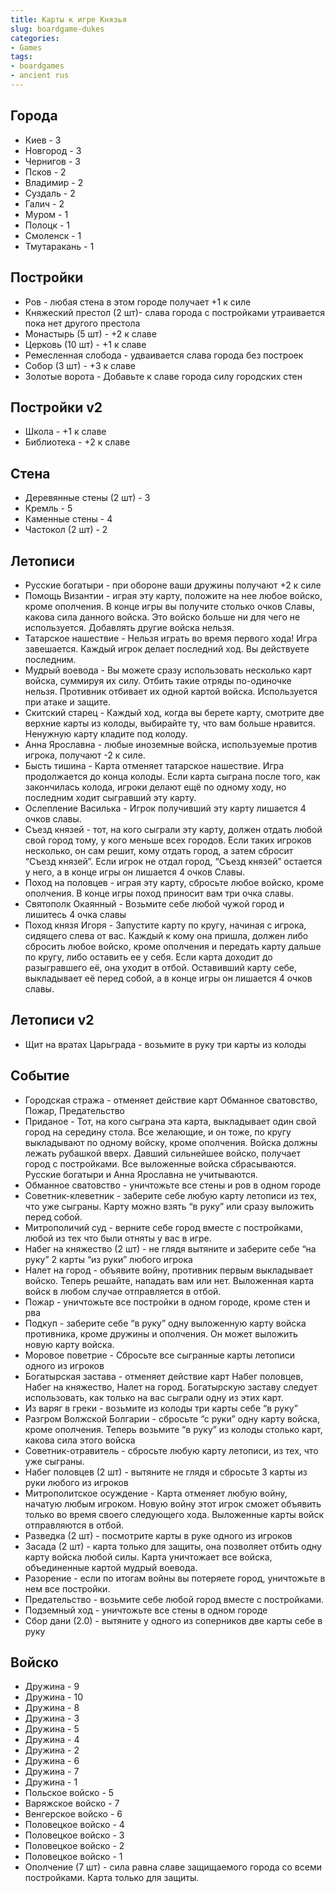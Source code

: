 ```yaml
---
title: Карты к игре Князья
slug: boardgame-dukes
categories:
- Games
tags:
- boardgames 
- ancient rus
---
```


## Города
- Киев - 3
- Новгород - 3
- Чернигов - 3
- Псков - 2
- Владимир - 2
- Суздаль - 2
- Галич - 2
- Муром - 1
- Полоцк - 1
- Смоленск - 1
- Тмутаракань - 1

## Постройки
- Ров - любая стена в этом городе получает +1 к силе
- Княжеский престол (2 шт)- слава города с постройками утраивается пока нет другого престола
- Монастырь (5 шт) - +2 к славе
- Церковь (10 шт) - +1 к славе
- Ремесленная слобода - удваивается слава города без построек
- Собор (3 шт) - +3 к славе
- Золотые ворота - Добавьте к славе города силу городских стен

## Постройки v2
- Школа - +1 к славе
- Библиотека - +2 к славе

## Стена
- Деревянные стены (2 шт) - 3
- Кремль - 5
- Каменные стены - 4
- Частокол (2 шт) - 2

## Летописи
- Русские богатыри - при обороне ваши дружины получают +2 к силе
- Помощь Византии - играя эту карту, положите на нее любое войско, кроме ополчения. В конце игры вы получите столько очков Славы, какова сила данного войска. Это войско больше ни для чего не используется. Добавлять другие войска нельзя.
- Татарское нашествие - Нельзя играть во время первого хода! Игра завешается. Каждый игрок делает последний ход. Вы действуете последним.
- Мудрый воевода - Вы можете сразу использовать несколько карт войска, суммируя их силу. Отбить такие отряды по-одиночке нельзя. Противник отбивает их одной картой войска. Используется при атаке и защите.
- Скитский старец - Каждый ход, когда вы берете карту, смотрите две верхние карты из колоды, выбирайте ту, что вам больше нравится. Ненужную карту кладите под колоду.
- Анна Ярославна - любые иноземные войска, используемые против игрока, получают -2 к силе.
- Бысть тишина - Карта отменяет татарское нашествие. Игра продолжается до конца колоды. Если карта сыграна после того, как закончилась колода, игроки делают ещё по одному ходу, но последним ходит сыгравший эту карту.
- Ослепление Василька - Игрок получивший эту карту лишается 4 очков славы.
- Съезд князей - тот, на кого сыграли эту карту, должен отдать любой свой город тому, у кого меньше всех городов. Если таких игроков несколько, он сам решит, кому отдать город, а затем сбросит “Съезд князей”. Если игрок не отдал город, “Съезд князей” остается у него, а в конце игры он лишается 4 очков Славы.
- Поход на половцев - играя эту карту, сбросьте любое войско, кроме ополчения. В конце игры поход приносит вам три очка славы.
- Святополк Окаянный - Возьмите себе любой чужой город и лишитесь 4 очка славы
- Поход князя Игоря - Запустите карту по кругу, начиная с игрока, сидящего слева от вас. Каждый к кому она пришла, должен либо сбросить любое войско, кроме ополчения и передать карту дальше по кругу, либо оставить ее у себя. Если карта доходит до разыгравшего её, она уходит в отбой. Оставивший карту себе, выкладывает её перед собой, а в конце игры он лишается 4 очков славы.
## Летописи v2
- Щит на вратах Царьграда - возьмите в руку три карты из колоды

## Событие
- Городская стража - отменяет действие карт Обманное сватовство, Пожар, Предательство
- Приданое - Тот, на кого сыграна эта карта, выкладывает один свой город на середину стола. Все желающие, и он тоже, по кругу выкладывают по одному войску, кроме ополчения. Войска должны лежать рубашкой вверх. Давший сильнейшее войско, получает город с постройками. Все выложенные войска сбрасываются. Русские богатыри и Анна Ярославна не учитываются.
- Обманное сватовство - уничтожьте все стены и ров в одном городе
- Советник-клеветник - заберите себе любую карту летописи из тех, что уже сыграны. Карту можно взять “в руку” или сразу выложить перед собой.
- Митрополичий суд - верните себе город вместе с постройками, любой из тех что были отняты у вас в игре.
- Набег на княжество (2 шт) - не глядя вытяните и заберите себе “на руку” 2 карты “из руки” любого игрока
- Налет на город - объявите войну, противник первым выкладывает войско. Теперь решайте, нападать вам или нет. Выложенная карта войск в любом случае отправляется в отбой.
- Пожар - уничтожьте все постройки в одном городе, кроме стен и рва
- Подкуп - заберите себе “в руку” одну выложенную карту войска противника, кроме дружины и ополчения. Он может выложить новую карту войска.
- Моровое поветрие - Сбросьте все сыгранные карты летописи одного из игроков
- Богатырская застава - отменяет действие карт Набег половцев, Набег на княжество, Налет на город. Богатырскую заставу следует использовать, как только на вас сыграли одну из этих карт.
- Из варяг в греки - возьмите из колоды три карты себе “в руку”
- Разгром Волжской Болгарии - сбросьте “с руки” одну карту войска, кроме ополчения. Теперь возьмите “в руку” из колоды столько карт, какова сила этого войска
- Советник-отравитель - сбросьте любую карту летописи, из тех, что уже сыграны.
- Набег половцев (2 шт) - вытяните не глядя и сбросьте 3 карты из руки любого из игроков
- Митрополитское осуждение - Карта отменяет любую войну, начатую любым игроком. Новую войну этот игрок сможет объявить только во время своего следующего хода. Выложенные карты войск отправляются в отбой.
- Разведка (2 шт) - посмотрите карты в руке одного из игроков
- Засада (2 шт) - карта только для защиты, она позволяет отбить одну карту войска любой силы. Карта уничтожает все войска, объединенные картой мудрый воевода.
- Разорение - если по итогам войны вы потеряете город, уничтожьте в нем все постройки.
- Предательство - возьмите себе любой город вместе с постройками.
- Подземный ход - уничтожьте все стены в одном городе
- Сбор дани (2.0) - вытяните у одного из соперников две карты себе в руку


## Войско
- Дружина - 9
- Дружина - 10
- Дружина - 8
- Дружина - 3
- Дружина - 5
- Дружина - 4
- Дружина - 2
- Дружина - 6
- Дружина - 7
- Дружина - 1
- Польское войско - 5
- Варяжское войско - 7
- Венгерское войско - 6
- Половецкое войско - 4
- Половецкое войско - 3
- Половецкое войско - 2
- Половецкое войско - 1
- Ополчение (7 шт) - сила равна славе защищаемого города со всеми постройками. Карта только для защиты.

